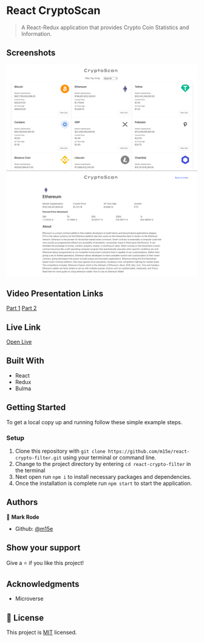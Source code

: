# React CryptoScan

> A React-Redux application that provides Crypto Coin Statistics and Information.

## Screenshots

![](./screenshots/screen-home.png)
![](./screenshots/screen-coin.png)

## Video Presentation Links

[Part 1](https://www.loom.com/share/bcefbf0fe1cb4ba396e3afc190b6e244)
[Part 2](https://www.loom.com/share/d7a6b699955943d0a8aa46935bbde649)

## Live Link

[Open Live](https://crypto-react-scanr.herokuapp.com/)

## Built With

- React
- Redux
- Bulma

## Getting Started

To get a local copy up and running follow these simple example steps.

### Setup

1.  Clone this repository with
    `git clone https://github.com/m15e/react-crypto-filter.git` using your terminal or command line.
2.  Change to the project directory by entering `cd react-crypto-filter` in the terminal
3.  Next open run `npm i` to install necessary packages and dependencies.
4.  Once the installation is complete run `npm start` to start the application.

## Authors

👤 **Mark Rode**

- Github: [@m15e](https://github.com/m15e)

## Show your support

Give a ⭐️ if you like this project!

## Acknowledgments

- Microverse

## 📝 License

This project is [MIT](lic.url) licensed.
